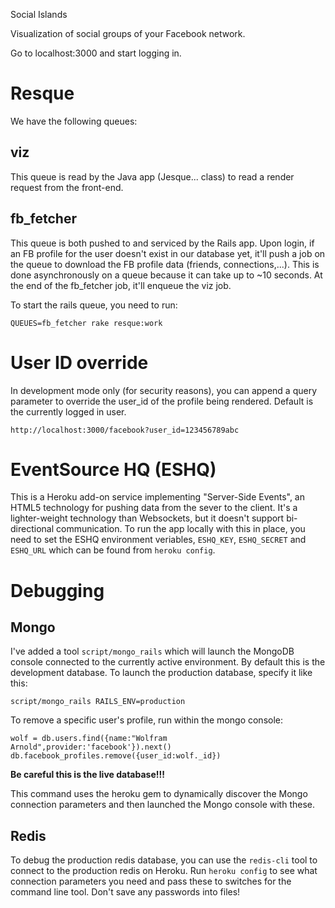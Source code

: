 Social Islands

Visualization of social groups of your Facebook network.

Go to localhost:3000 and start logging in.

Resque
======

We have the following queues:

viz
---

This queue is read by the Java app (Jesque... class) to read a render request from the front-end.

fb_fetcher
-----------

This queue is both pushed to and serviced by the Rails app. Upon login, if an FB profile
for the user doesn't exist in our database yet, it'll push a job on the queue to download
the FB profile data (friends, connections,...). This is done asynchronously on a queue
because it can take up to ~10 seconds. At the end of the fb_fetcher job, it'll enqueue
the viz job.

To start the rails queue, you need to run:

    QUEUES=fb_fetcher rake resque:work

User ID override
================

In development mode only (for security reasons), you can append a query parameter to override
the user_id of the profile being rendered. Default is the currently logged in user.

    http://localhost:3000/facebook?user_id=123456789abc

EventSource HQ (ESHQ)
=====================

This is a Heroku add-on service implementing "Server-Side Events", an HTML5 technology for pushing data from
the sever to the client. It's a lighter-weight technology than Websockets, but it doesn't support bi-directional
communication. To run the app locally with this in place, you need to set the ESHQ environment veriables,
`ESHQ_KEY`, `ESHQ_SECRET` and `ESHQ_URL` which can be found from `heroku config`.

Debugging
=========

Mongo
-----

I've added a tool `script/mongo_rails` which will launch the MongoDB console
connected to the currently active environment. By default this is the development
database. To launch the production database, specify it like this:

    script/mongo_rails RAILS_ENV=production

To remove a specific user's profile, run within the mongo console:

    wolf = db.users.find({name:"Wolfram Arnold",provider:'facebook'}).next()
    db.facebook_profiles.remove({user_id:wolf._id})


**Be careful this is the live database!!!**

This command uses the heroku gem to dynamically discover the Mongo connection
parameters and then launched the Mongo console with these.

Redis
-----

To debug the production redis database, you can use the `redis-cli` tool to
connect to the production redis on Heroku. Run `heroku config` to see what
connection parameters you need and pass these to switches for the command line
tool. Don't save any passwords into files!